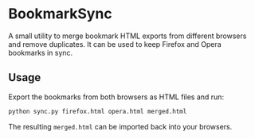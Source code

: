 # BookmarkSync

A small utility to merge bookmark HTML exports from different browsers and remove duplicates. It can be used to keep Firefox and Opera bookmarks in sync.

## Usage

Export the bookmarks from both browsers as HTML files and run:

```bash
python sync.py firefox.html opera.html merged.html
```

The resulting `merged.html` can be imported back into your browsers.
